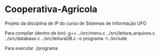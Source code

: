 # Cooperativa-Agricola
Projeto da disciplina de IP do curso de Sistemas de Informação UFG

Para compilar (dentro de bin): g++ ../src/menu.c ../src/leitura_arquivos.c ../src/database.c ../src/leituraDB.c -o programa -I../include

Para executar ./programa
